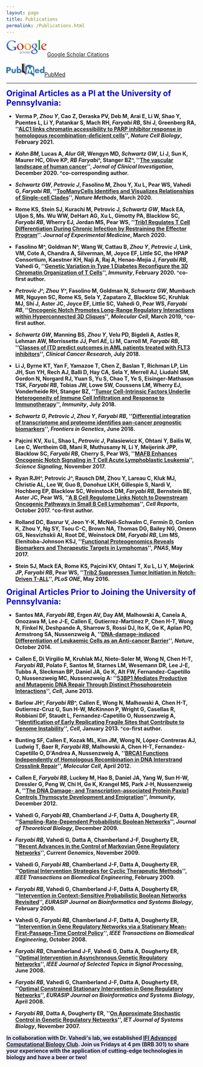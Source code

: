 ```yaml
---
layout: page
title: Publications
permalink: /Publications.html
---
```


[![Google](assets/Google_scholar_resize.gif "Google")](https://scholar.google.com/citations?hl=en&user=1BNY8YUAAAAJ&view_op=list_works&sortby=pubdate)[Google Scholar Citations](https://scholar.google.com/citations?hl=en&user=1BNY8YUAAAAJ&view_op=list_works&sortby=pubdate)

[![PubMed](assets/pubmedOrig_resize1.png "PubMed")](http://www.ncbi.nlm.nih.gov/pubmed?term=(Faryabi%2C%20Babak%5BAuthor%5D)%20OR%20Faryabi%2C%20Robert%5BAuthor%5D)[PubMed](http://www.ncbi.nlm.nih.gov/pubmed?term=(Faryabi%2C%20Babak%5BAuthor%5D)%20OR%20Faryabi%2C%20Robert%5BAuthor%5D)   

----
<strong><span style="font-size: 1.5em; font-weight: bold; color: #0000cc; background-color: #ffffff"> Original Articles as a PI at the University of Pennsylvania:</span><strong>

+ Verma P, _Zhou Y_, Cao Z, Deraska PV, Deb M, Arai E, Li W, Shao Y, Puentes L, Li Y, Patankar S, Mach RH, _Faryabi RB_, Shi J, Greenberg RA, ''[ALC1 links chromatin accessibility to PARP inhibitor response in homologous recombination-deficient cells](https://www.nature.com/articles/s41556-020-00624-3)'', _Nature Cell Biology_, February 2021. 

+ _Kahn BM_, Lucas A, _Alur GR_, Wengyn MD, _Schwartz GW_, Li J, Sun K, Maurer HC, Olive KP, _RB Faryabi_^, Stanger BZ^, ''[The vascular landscape of human cancer](https://www.jci.org/articles/view/136655)'', _Jornal of Clinical Investigation_, December 2020. ^co-corresponding author.

+ _Schwartz GW_, _Petrovic J_, Fasolino M, Zhou Y, Xu L, Pear WS, Vahedi G, _Faryabi RB_, ''[TooManyCells Identifies and Visualizes Relationships of Single-cell Clades](https://doi.org/10.1038/s41592-020-0748-5)'', _Nature Methods_, March 2020.

+ Rome KS, Stein SJ, Kurachi M, Petrovic J, _Schwartz GW_, Mack EA, Uljon S, Ms. Wu WW, DeHart AG, Xu L, Gimotty PA, Blacklow SC, _Faryabi RB_, Wherry EJ, Jordan MS, Pear WS, ''[Trib1 Regulates T Cell Differentiation During Chronic Infection by Restraining the Effector Program]()''. _Journal of Experimental Medicine_, March 2020.

+ Fasolino M^, Goldman N^, Wang W, Cattau B, _Zhou Y_, _Petrovic J_, Link, VM, Cote A, Chandra A, Silverman, M, Joyce EF, Little SC, the HPAP Consortium, Kaestner KH, Naji A, Raj A, Henao-Mejia J, _Faryabi RB_, Vahedi G, ''[Genetic Variation in Type 1 Diabetes Reconfigure the 3D Chromatin Organization of T Cells](https://doi.org/10.1016/j.immuni.2020.01.003)'', _Immunity_, February 2020. ^co-first author.

+ _Petrovic J_^, _Zhou Y_^, Fasolino M, Goldman N, _Schwartz GW_, Mumbach MR, Nguyen SC, Rome KS, Sela Y, Zapataro Z, Blacklow SC, Kruhlak MJ, Shi J, Aster JC, Joyce EF, Little SC, Vahedi G, Pear WS, _Faryabi RB_, ''[Oncogenic Notch Promotes Long-Range Regulatory Interactions within Hyperconnected 3D Cliques](https://doi.org/10.1016/j.molcel.2019.01.006)'', _Molecular Cell_, March 2019, ^co-first author.
  
+ _Schwartz GW_, Manning BS, _Zhou Y_, Velu PD, Bigdeli A, Astles R, Lehman AW, Morrissette JJ, Perl AE, Li M, Carroll M, _Faryabi RB_, ''[Classes of ITD predict outcomes in AML patients treated with FLT3 inhibitors](https://doi.org/10.1158/1078-0432.CCR-18-0655)'', _Clinical Cancer Research_, July 2018.

+ Li J, Byrne KT, Yan F, Yamazoe T, Chen Z, Baslan T, Richman LP, Lin JH, Sun YH, Rech AJ, Balli D, Hay CA, Sela Y, Merrell AJ, Liudahl SM, Gordon N, Norgard RJ, Yuan S, Yu S, Chao T, Ye S, Eisinger-Mathason TSK, _Faryabi RB_, Tobias JW, Lowe SW, Coussens LM, Wherry EJ, Vonderheide RH, Stanger BZ, ''[Tumor Cell-Intrinsic Factors Underlie Heterogeneity of Immune Cell Infiltration and Response to Immunotherapy](https://doi.org/10.1016/j.immuni.2018.06.006)'', _Immunity_, July 2018.

+ _Schwartz G_, _Petrovic J_, _Zhou Y_, _Faryabi RB_, ''[Differential integration of transcriptome and proteome identifies pan-cancer prognostic biomarkers](https://doi.org/10.3389/fgene.2018.00205)'', _Frontiers in Genetics_, June 2018.

+ Pajcini KV, Xu L, Shao L, _Petrovic J_, Palasiewicz K, Ohtani Y, Bailis W, Lee C, Wertheim GB, Mani R, Muthusamy N, Li Y, Meijerink JPP, Blacklow SC, _Faryabi RB_, Cherry S, Pear WS, ''[MAFB Enhances Oncogenic Notch Signaling in T Cell Acute Lymphoblastic Leukemia](https://doi.org/10.1126/scisignal.aam6846)'', _Science Signaling_, November 2017. 

+ Ryan RJH^, Petrovic J^, Rausch DM, Zhou Y, Lareau C, Kluk MJ, Christie AL, Lee W, Guo B, Donohue LKH, Gillespie S, Nardi V, Hochberg EP, Blacklow SC, Weinstock DM, _Faryabi RB_, Bernstein BE, Aster JC, Pear WS, ''[A B Cell Regulome Links Notch to Downstream Oncogenic Pathways in Small B Cell Lymphomas](https://doi.org/10.1016/j.celrep.2017.09.066)'', _Cell Reports_, October 2017. ^co-first author.

+ Rolland DC, Basrur V, Jeon Y-K, McNeil-Schwalm C, Fermin D, Conlon K, Zhou Y, Ng SY, Tsou C-C, Brown NA, Thomas DG, Bailey NG, Omenn GS, Nesvizhskii AI, Root DE, Weinstock DM, _Faryabi RB_, Lim MS, Elenitoba-Johnson KSJ, ''[Functional Proteogenomics Reveals Biomarkers and Therapeutic Targets in Lymphomas](https://doi.org/10.1073/pnas.1701263114)'', _PNAS_, May 2017.

+ Stein SJ, Mack EA, Rome KS, Pajcini KV, Ohtani T, Xu L, Li Y, Meijerink JP, _Faryabi RB_, Pear WS, ''[Trib2 Suppresses Tumor Initiation in Notch-Driven T-ALL](https://doi.org/10.1371/journal.pone.0155408)'', _PLoS ONE_, May 2016.


<strong><span style="font-size: 1.5em; font-weight: bold; color: #0000cc; background-color: #ffffff"> Original Articles Prior to Joining the University of Pennsylvania:</span><strong>

+ Santos MA, _Faryabi RB_, Ergen AV, Day AM, Malhowski A, Canela A, Onozawa M, Lee J-E, Callen E, Gutierrez-Martinez P, Chen H-T, Wong N, Finkel N, Deshpande A, Sharrow S, Rossi DJ, Ito K, Ge K, Aplan PD, Armstrong SA, Nussenzweig A, ''[DNA-damage-induced Differentiation of Leukaemic Cells as an Anti-cancer Barrier](https://doi.org/10.1038/nature13483)'', _Nature_, October 2014.

+ Callen E, Di Virgilio M, Kruhlak MJ, Nieto-Soler M, Wong N, Chen H-T, _Faryabi RB_, Polato F, Santos M, Starnes LM, Wesemann DR, Lee J-E, Tubbs A, Sleckman BP, Daniel JA, Ge K, Alt FW, Fernandez-Capetillo O, Nussenzweig MC, Nussenzweig A: ''[53BP1 Mediates Productive and Mutagenic DNA Repair Through Distinct Phosphoprotein Interactions](https://doi.org/10.1016/j.cell.2013.05.023)'', _Cell_, June 2013.

+ Barlow JH^, _Faryabi RB_^, Callen E, Wong N, Malhowski A, Chen H-T, Gutierrez-Cruz G, Sun H-W, McKinnon P, Wright G, Casellas R, Robbiani DF, Staudt L, Fernandez-Capetillo O, Nussenzweig A, ''[Identification of Early Replicating Fragile Sites that Contribute to Genome Instability](https://doi.org/10.1016/j.cell.2013.01.006)'', _Cell_, January 2013. ^co-first author.

+ Bunting SF, Callen E, Kozak ML, Kim JM, Wong N, López-Contreras AJ, Ludwig T, Baer R, _Faryabi RB_, Malhowski A, Chen H-T, Fernandez-Capetillo O, D'Andrea A, Nussenzweig A, ''[BRCA1 Functions Independently of Homologous Recombination in DNA Interstrand Crosslink Repair](https://doi.org/10.1016/j.molcel.2012.02.015)'', _Molecular Cell_, April 2012.

+ Callen E, _Faryabi RB_, Luckey M, Hao B, Daniel JA, Yang W, Sun H-W, Dressler G, Peng W, Chi H, Ge K, Krangel MS, Park J-H, Nussenzweig A, ''[The DNA Damage- and Transcription-associated Protein Paxip1 Controls Thymocyte Development and Emigration](https://doi.org/10.1016/j.immuni.2012.10.007)'', _Immunity_, December 2012. 

+ Vahedi G, _Faryabi RB_, Chamberland J-F, Datta A, Dougherty ER, ''[Sampling-Rate-Dependent Probabilistic Boolean Networks](https://doi.org/10.1016/j.jtbi.2009.08.026)'', _Journal of Theoretical Biology_, December 2009.

+ _Faryabi RB_, Vahedi G, Datta A, Chamberland J-F, Dougherty ER, ''[Recent Advances in the Control of Markovian Gene Regulatory Networks](https://doi.org/10.2174/138920209789208246)'', _Current Genomics_, November 2009.

+ Vahedi G, _Faryabi RB_, Chamberland J-F, Datta A, Dougherty ER, ''[Optimal Intervention Strategies for Cyclic Therapeutic Methods](https://doi.org/10.1109/TBME.2008.2003092)'', _IEEE Transactions on Biomedical Engineering_, February 2009.

+ _Faryabi RB_, Vahedi G, Chamberland J-F, Datta A, Dougherty ER, ''[Intervention in Context-Sensitive Probabilistic Boolean Networks Revisited](https://doi.org/10.1155/2009/360864)'', _EURASIP Journal on Bioinformatics and Systems Biology_, February 2009.

+ Vahedi G, _Faryabi RB_, Chamberland J-F, Datta A, Dougherty ER, ''[Intervention in Gene Regulatory Networks via a Stationary Mean-First-Passage-Time Control Policy](https://doi.org/10.1109/TBME.2008.925677)'', _IEEE Transactions on Biomedical Engineering_, October 2008.

+ _Faryabi RB_, Chamberland J-F, Vahedi G, Datta A, Dougherty ER, ''[Optimal Intervention in Asynchronous Genetic Regulatory Networks](https://doi.org/10.1109/JSTSP.2008.923853)'', _IEEE Journal of Selected Topics in Signal Processing_, June 2008.

+ _Faryabi RB_, Vahedi G, Chamberland J-F, Datta A, Dougherty ER, ''[Optimal Constrained Stationary Intervention in Gene Regulatory Networks](https://doi.org/10.1155/2008/620767)'', _EURASIP Journal on Bioinformatics and Systems Biology_, April 2008.

+  _Faryabi RB_, Datta A, Dougherty ER, ''[On Approximate Stochastic Control in Genetic Regulatory Networks](https://doi.org/10.1049/iet-syb:20070015)'', _IET Journal of Systems Biology_, November 2007.


<strong><span style="background-color:rgb(230, 230, 255)">In collaboration with Dr. Vahedi's lab, we established [IFI Advanced Computational Biology Club](https://github.com/VahediLab/ComputationalJournalClub/blob/master/Schedule.md). Join us Fridays at 4 pm (BRB 301) to share your experience with the application of cutting-edge technologies in biology and have a beer or two!</span><strong>
